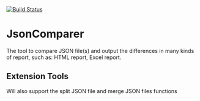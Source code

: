 [![Build Status](https://img.shields.io/appveyor/ci/bigegg/jsoncomparer.svg?style=flat-square&label=Build)](https://ci.appveyor.com/project/BigEgg/jsoncomparer)

# JsonComparer
The tool to compare JSON file(s) and output the differences in many kinds of report, such as: HTML report, Excel report.

## Extension Tools
Will also support the split JSON file and merge JSON files functions
